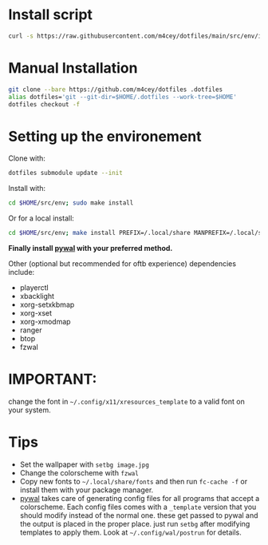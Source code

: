 # Install script
```bash
curl -s https://raw.githubusercontent.com/m4cey/dotfiles/main/src/env/install.sh | bash
```
# Manual Installation
```bash
git clone --bare https://github.com/m4cey/dotfiles .dotfiles
alias dotfiles='git --git-dir=$HOME/.dotfiles --work-tree=$HOME'
dotfiles checkout -f
```
# Setting up the environement

Clone with:
```bash
dotfiles submodule update --init
```
Install with:
```bash
cd $HOME/src/env; sudo make install
```
Or for a local install:
```bash
cd $HOME/src/env; make install PREFIX=/.local/share MANPREFIX=/.local/share/man DESTDIR=~
```
**Finally install [pywal](https://github.com/dylanaraps/pywal) with your preferred method.**

Other (optional but recommended for oftb experience) dependencies include:
- playerctl
- xbacklight
- xorg-setxkbmap
- xorg-xset
- xorg-xmodmap
- ranger
- btop
- fzwal

# IMPORTANT:
change the font in `~/.config/x11/xresources_template` to a valid font on your system.

# Tips

* Set the wallpaper with `setbg image.jpg`
* Change the colorscheme with `fzwal`
* Copy new fonts to `~/.local/share/fonts` and then run `fc-cache -f` or install them with your package manager.
* [pywal](https://github.com/dylanaraps/pywal) takes care of generating config files for all programs that accept a colorscheme. Each config files comes with a `_template` version that you should modify instead of the normal one. these get passed to pywal and the output is placed in the proper place. just run `setbg` after modifying templates to apply them. Look at `~/.config/wal/postrun` for details.
